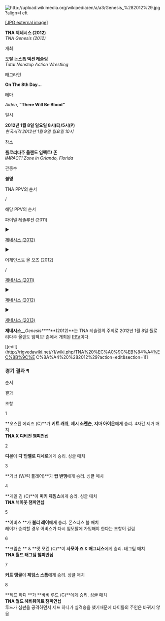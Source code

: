 ![http://upload.wikimedia.org/wikipedia/en/a/a3/Genesis_%282012%29.jpg?align=l
eft](http://upload.wikimedia.org/wikipedia/en/a/a3/Genesis_%282012%29.jpg)

[[JPG external
image]](http://upload.wikimedia.org/wikipedia/en/a/a3/Genesis_%282012%29.jpg)

  

**TNA 제네시스 (2012)**  
_TNA Genesis (2012)_

개최

**[토탈 논스톱 액션 레슬링](TNA.md)**  
_Total Nonstop Action Wrestling_

태그라인

**On The 8th Day...**

테마

_Aiden_, **"There Will Be Blood"**

일시

**2012년 1월 8일 일요일 8시(E)/5시(P)**  
_한국시각 2012년 1월 9일 월요일 10시_

장소

**플로리다주 올랜도 임팩트! 존**  
_iMPACT! Zone in Orlando, Florida_

관중수

**불명**


TNA PPV의 순서

/

해당 PPV의 순서

파이널 레졸루션 (2011)

▶

[제네시스 (2012)](TNA%20%EC%A0%9C%EB%84%A4%EC%8B%9C%EC%8A%A4%20%282012%29.md)

▶

어게인스트 올 오즈 (2012)

/

[제네시스 (2011)](TNA%20%EC%A0%9C%EB%84%A4%EC%8B%9C%EC%8A%A4%20%282011%29.md)

▶

[제네시스 (2012)](TNA%20%EC%A0%9C%EB%84%A4%EC%8B%9C%EC%8A%A4%20%282012%29.md)

▶

[제네시스 (2013)](TNA%20%EC%A0%9C%EB%84%A4%EC%8B%9C%EC%8A%A4%20%282013%29.md)

  
**제네시스__**_Genesis****_**(2012)**는 TNA 레슬링의 주최로 2012년 1월 8일 플로리다주 올랜도 임팩트! 존에서 개최된 [PPV](PPV.md)이다.

[[edit](http://rigvedawiki.net/r1/wiki.php/TNA%20%EC%A0%9C%EB%84%A4%EC%8B%9C%E
C%8A%A4%20%282012%29?action=edit&section=1)]

### 경기 결과 ¶

순서

결과

조항

1

**오스틴 에리즈 (C)**가 **키트 캐쉬**, **제시 소렌슨**, **지마 아이온**에게 승리.
4자간 제거 매치  
**TNA X 디비전 챔피언십**

2

**디본**이 **디'안젤로 디네로**에게 승리.
싱글 매치

3

**거너 (W/릭 플레어)**가 **랍 밴댐**에게 승리. 
싱글 매치

4

**게일 김 (C)**이 **미키 제임스**에게 승리.
싱글 매치  
**TNA 넉아웃 챔피언십**

5

**어비스 **가 **불리 레이**에게 승리.
몬스터스 볼 매치  
레이가 승리할 경우 어비스가 다시 임모탈에 가입해야 한다는 조항이 걸림

6

**크림슨 ** & **맷 모건 (C)**이 **사모아 죠** & **매그너스**에게 승리.
태그팀 매치  
**TNA 월드 태그팀 챔피언십**

7

**커트 앵글**이 **제임스 스톰**에게 승리.
싱글 매치

8

**제프 하디 **가 **바비 루드 (C)**에게 승리.
싱글 매치  
**TNA 월드 헤비웨이트 챔피언십**   
루드가 심판을 공격하면서 제프 하디가 실격승을 했기때문에 타이틀의 주인은 바뀌지 않음

  


